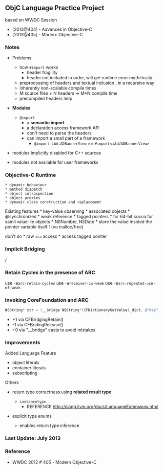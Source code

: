 ## ObjC Language Practice Project

based on  WWDC Session 
*  [2013@404] -  Advances in Objective-C
* [2013@405] - Modern Objective-C


### Notes 


* Problems
    * how  `#import` works
        * header fragility
        * header not included in order, will get runtime error mythitically 
    * preprocessing of headers and textual inclusion , in a recursive way
    * inherently non-scalable compile times 
    * M source files + N headers => M*N compile time 
    * precompiled headers help 

* __Modules__
    *  `@import`
        * a __semantic import__ 
        * a declaration access framework API 
        * don't need to parse the headers 
        * can import a small part of a framework
            * `@import iAd.ADBannerView` == `#import<iAd/ADBannerView>`

* modules implicitly disabled for C++ sources 
* modules not available for user frameworks 



### Objective-C Runtime 
    * dynamic behaviour 
    * method dispatch
    * object introspection
    * object proxies 
    * dynamic class construction and replacement 
    
Existing features
    * key-value observing 
    * associated objects 
    * @synchronized
    * weak reference
    * tagged pointers 
        * for 64-bit cocoa for samll value-lie objects
            * NSNumber, NSDate 
            * store the value insided the pointer variable itself ! (no malloc/free)

don't do 
    * raw `isa` access
    * access tagged pointer 

### Implicit Bridging 
/

### Retain Cycles in the presence of ARC

use `-Warc-retain-cycles`
use `-Wreceiver-is-weak`
use `-Warc-repeated-use-of-weak`

### Invoking CoreFoundation and ARC

```objective-c
NSString* str = (__bridge NSString*)CFDictionaryGetValue(_dict, @"key");
```
* +1 via CFBridgingRetain()
* -1 via CFBridingRelease()
* +0 via "__bridge" casts to avoid mistakes 


### Improvements 

Added Language Feature
* object literals
* container literals 
* subscripting 


Others 
* return type correctness using __related result type__
    * `instancetype`
        * REFERENCE http://clang.llvm.org/docs/LanguageExtensions.html

* explicit type enums 
    * enables return type inference 


### Last Update:  July 2013



### Reference 

* WWDC 2012 # 405 - Modern Objective-C

